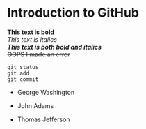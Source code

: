 # Introduction to GitHub
**This text is bold**\
*This text is italics*\
***This text is both bold and italics***\
~~OOPS I made an error~~
```
git status
git add
git commit
```
- George Washington
* John Adams
+ Thomas Jefferson

